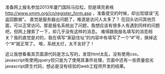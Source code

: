 <!---
markmeta_author: wongoo
markmeta_date: 2012-10-20 05:22:31
excerpt: 厦门国际马拉松网上报名遇到的页面问题
slug: marathon-regist-probleam
markmeta_title: 厦门国际马拉松网上报名遇到的问题
wordpress_id: 337
markmeta_categories: Experience
markmeta_tags: Javascript,marathon
-->

准备网上报名参加2013年厦门国际马拉松，但是填完表格 http://www.xmim.org/cn/register_form.asp ，准备提交的时候，却出现错误“无返回数据”。
直觉是服务器出问题了，难道是访问人太多了？ 在回头访问其他页面，可以正常访问。那是报名系统出了问题，我想应该有很多人有遇到同样的问题吧，但网上搜索了一下，却几乎没有这样的消息。
难得跟我报名填写的消息相关？我的直觉是对的，我在填写“家庭住址”的内容中有填写了一个“#”号，换掉这个“#”就正常了。
唉，系统太烂，太不友好了！

这让我想看看其页面源代码是怎么写的，发现html太乱，没有使用css，javascript有使用jquery但只是为了使用其事件处理，页面中还有一些质量低劣javascript原生代码，想必是没有经验的web工程师开发的结果。
